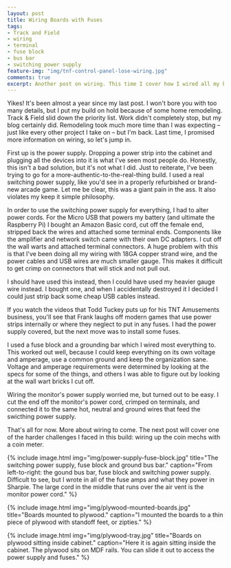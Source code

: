 ```yaml
---
layout: post
title: Wiring Boards with Fuses
tags:
- Track and Field
- wiring
- terminal
- fuse block
- bus bar
- switching power supply
feature-img: "img/tnf-control-panel-lose-wiring.jpg"
comments: true
excerpt: Another post on wiring. This time I cover how I wired all my bords into a switching power supply with fuses. I also cover why it's been so long since the last update.
---
```

Yikes! It's been almost a year since my last post. I won't bore you with too many details, but I put my build on hold because of some home remodeling. Track & Field slid down the priority list. Work didn't completely stop, but my blog certainly did. Remodeling took much more time than I was expecting &ndash; just like every other project I take on &ndash; but I'm back. Last time, I promised more information on wiring, so let's jump in.

First up is the power supply. Dropping a power strip into the cabinet and plugging all the devices into it is what I've seen most people do. Honestly, this isn't a bad solution, but it's not what I did. Just to reiterate, I've been trying to go for a more-authentic-to-the-real-thing build. I used a real switching power supply, like you'd see in a properly refurbished or brand-new arcade game. Let me be clear, this was a giant pain in the ass. It also violates my keep it simple philosophy.

In order to use the switching power supply for everything, I had to alter power cords. For the Micro USB that powers my battery (and ultimate the Raspberry Pi) I bought an Amazon Basic cord, cut off the female end, stripped back the wires and attached some terminal ends. Components like the amplifier and network switch came with their own DC adapters. I cut off the wall warts and attached terminal connectors. A huge problem with this is that I've been doing all my wiring with 18GA copper strand wire, and the power cables and USB wires are much smaller gauge. This makes it difficult to get crimp on connectors that will stick and not pull out.

I should have used this instead, then I could have used my heavier gauge wire instead. I bought one, and when I accidentally destroyed it I decided I could just strip back some cheap USB cables instead.

If you watch the videos that Todd Tuckey puts up for his TNT Amusements business, you'll see that Frank laughs off modern games that use power strips internally or where they neglect to put in any fuses. I had the power supply covered, but the next move was to install some fuses.

I used a fuse block and a grounding bar which I wired most everything to. This worked out well, because I could keep everything on its own voltage and amperage, use a common ground and keep the organization sane. Voltage and amperage requirements were determined by looking at the specs for some of the things, and others I was able to figure out by looking at the wall wart bricks I cut off.

Wiring the monitor's power supply worried me, but turned out to be easy. I cut the end off the monitor's power cord, crimped on terminals, and connected it to the same hot, neutral and ground wires that feed the swicthing power supply.

That's all for now. More about wiring to come. The next post will cover one of the harder challenges I faced in this build: wiring up the coin mechs with a coin meter.

{% include image.html
            img="img/power-supply-fuse-block.jpg"
            title="The switching power supply, fuse block and ground bus bar."
            caption="From left-to-right: the gound bus bar, fuse block and switching power supply. Difficult to see, but I wrote in all of the fuse amps and what they power in Sharpie. The large cord in the middle that runs over the air vent is the monitor power cord." %}

{% include image.html
            img="img/plywood-mounted-boards.jpg"
            title="Boards mounted to plywood."
            caption="I mounted the boards to a thin piece of plywood with standoff feet, or zipties." %}

{% include image.html
            img="img/plywood-tray.jpg"
            title="Boards on plywood sitting inside cabinet."
            caption="Here it is again sitting inside the cabinet. The plywood sits on MDF rails. You can slide it out to access the power supply and fuses." %}
